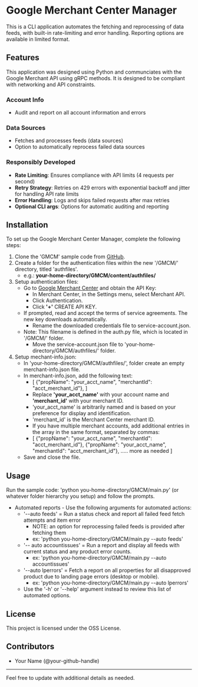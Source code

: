 # Google Merchant Center Manager
This is a CLI application automates the fetching and reprocessing of data feeds, with built-in rate-limiting and error handling.
Reporting options are available in limited format.

## Features
This application was designed using Python and communciates with the Google Merchant API using gRPC methods. 
It is designed to be compliant with networking and API constraints.

### Account Info
- Audit and report on all account information and errors

### Data Sources
- Fetches and processes feeds (data sources)
- Option to automatically reprocess failed data sources

### Responsibly Developed
- **Rate Limiting**: Ensures compliance with API limits (4 requests per second)
- **Retry Strategy**: Retries on 429 errors with exponential backoff and jitter for handling API rate limits
- **Error Handling**: Logs and skips failed requests after max retries
- **Optional CLI args**: Options for automatic auditing and reporting

## Installation
To set up the Google Merchant Center Manager, complete the following steps:
1. Clone the 'GMCM' sample code from [GitHub](https://docs.github.com/en/repositories/creating-and-managing-repositories/cloning-a-repository).
2. Create a folder for the authentication files within the new '/GMCM/' directory, titled 'authfiles'.
    - e.g.: <b>your-home-directory/GMCM/content/authfiles/</b>
3. Setup authentication files:
    - Go to [Google Merchant Center](https://merchants.google.com/) and obtain the API Key:
        - In Merchant Center, in the Settings menu, select Merchant API.
        - Click Authentication.
        - Click <b>'+'</b> CREATE API KEY. 
    - If prompted, read and accept the terms of service agreements. The new key downloads automatically.
        - Rename the downloaded credentials file to service-account.json.
    - Note: This filename is defined in the auth.py file, which is located in '/GMCM/' folder.
        - Move the service-account.json file to 'your-home-directory/GMCM/authfiles/' folder.
4. Setup mechant-info.json:
    - In 'your-home-directory/GMCM/authfiles/', folder create an empty merchant-info.json file.
    - In merchant-info.json, add the following text:
        - [
            {"propName": "your_acct_name", "merchantId": "acct_merchant_id"},
        ]
        - Replace <b>'your_acct_name'</b> with your account name and <b>'merchant_id'</b> with your merchant ID.
        - 'your_acct_name' is arbitrarily named and is based on your preference for display and identification.
        - 'merchant_id' is the Merchant Center merchant ID.
        - If you have multiple merchant accounts, add additional entries in the array in the same format, separated by commas:
        - [
            {"propName": "your_acct_name", "merchantId": "acct_merchant_id"},
            {"propName": "your_acct_name", "merchantId": "acct_merchant_id"},
            ..... more as needed
            ]
    - Save and close the file.

## Usage
Run the sample code: 'python you-home-directory/GMCM/main.py' (or whatever folder hierarchy you setup) and follow the prompts.
- Automated reports - Use the following arguments for automated actions:
    - '--auto feeds' = Run a status check and report all failed feed fetch attempts and item error
        - NOTE: an option for reprocessing failed feeds is provided after fetching them
        - ex: 'python you-home-directory/GMCM/main.py --auto feeds'
    - '-- auto accountissues' = Run a report and display all feeds with current status and any product error counts.
        - ex: 'python you-home-directory/GMCM/main.py --auto accountissues'
    - '--auto lperrors' = Fetch a report on all properties for all disapproved product due to landing page errors (desktop or mobile).
        - ex: 'python you-home-directory/GMCM/main.py --auto lperrors'
    - Use the '-h' or '--help' argument instead to review this list of automated options.

## License
This project is licensed under the OSS License.

## Contributors
- Your Name (@your-github-handle)

---
Feel free to update with additional details as needed.

